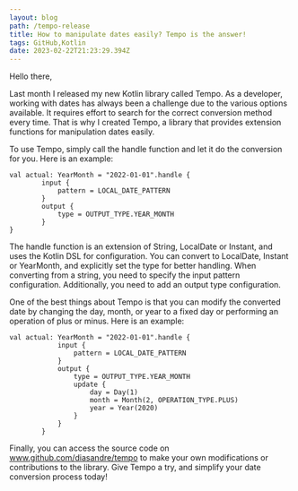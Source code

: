 ```yaml
---
layout: blog
path: /tempo-release
title: How to manipulate dates easily? Tempo is the answer!
tags: GitHub,Kotlin
date: 2023-02-22T21:23:29.394Z
---
```

Hello there,

Last month I released my new Kotlin library called Tempo. As a developer, working with dates has always been a challenge due to the various options available. It requires effort to search for the correct conversion method every time. That is why I created Tempo, a library that provides extension functions for manipulation dates easily.

To use Tempo, simply call the handle function and let it do the conversion for you. Here is an example:

```
val actual: YearMonth = "2022-01-01".handle {
        input {
            pattern = LOCAL_DATE_PATTERN
        }
        output {
            type = OUTPUT_TYPE.YEAR_MONTH
        }
}
```

The handle function is an extension of String, LocalDate or Instant, and uses the Kotlin DSL for configuration. You can convert to LocalDate, Instant or YearMonth, and explicitly set the type for better handling. When converting from a string, you need to specify the input pattern configuration. Additionally, you need to add an output type configuration.

One of the best things about Tempo is that you can modify the converted date by changing the day, month, or year to a fixed day or performing an operation of plus or minus. Here is an example:

```
val actual: YearMonth = "2022-01-01".handle {
            input {
                pattern = LOCAL_DATE_PATTERN
            }
            output {
                type = OUTPUT_TYPE.YEAR_MONTH
                update {
                    day = Day(1)
                    month = Month(2, OPERATION_TYPE.PLUS)
                    year = Year(2020)
                }
            }
        }
```

Finally, you can access the source code on www.github.com/diasandre/tempo to make your own modifications or contributions to the library. Give Tempo a try, and simplify your date conversion process today!